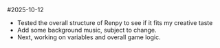 #2025-10-12
- Tested the overall structure of Renpy to see if it fits my creative taste
- Add some background music, subject to change.
- Next, working on variables and overall game logic.

